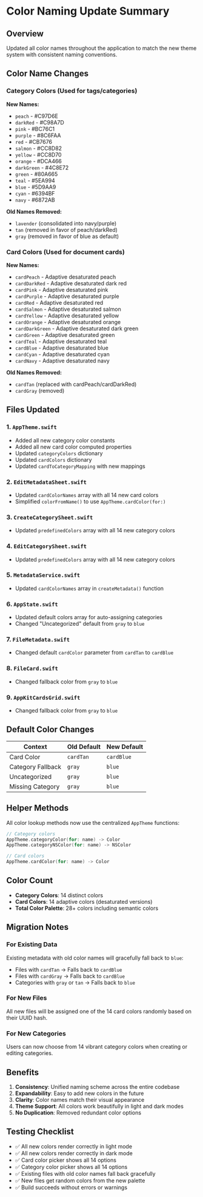 # Color Naming Update Summary

## Overview

Updated all color names throughout the application to match the new theme system with consistent naming conventions.

## Color Name Changes

### Category Colors (Used for tags/categories)

**New Names:**
- `peach` - #C97D6E
- `darkRed` - #C98A7D
- `pink` - #BC76C1
- `purple` - #8C6FAA
- `red` - #CB7676
- `salmon` - #CC8D82
- `yellow` - #CC8D70
- `orange` - #DCA466
- `darkGreen` - #4C8E72
- `green` - #80A665
- `teal` - #5EA994
- `blue` - #5D9AA9
- `cyan` - #6394BF
- `navy` - #6872AB

**Old Names Removed:**
- `lavender` (consolidated into navy/purple)
- `tan` (removed in favor of peach/darkRed)
- `gray` (removed in favor of blue as default)

### Card Colors (Used for document cards)

**New Names:**
- `cardPeach` - Adaptive desaturated peach
- `cardDarkRed` - Adaptive desaturated dark red
- `cardPink` - Adaptive desaturated pink
- `cardPurple` - Adaptive desaturated purple
- `cardRed` - Adaptive desaturated red
- `cardSalmon` - Adaptive desaturated salmon
- `cardYellow` - Adaptive desaturated yellow
- `cardOrange` - Adaptive desaturated orange
- `cardDarkGreen` - Adaptive desaturated dark green
- `cardGreen` - Adaptive desaturated green
- `cardTeal` - Adaptive desaturated teal
- `cardBlue` - Adaptive desaturated blue
- `cardCyan` - Adaptive desaturated cyan
- `cardNavy` - Adaptive desaturated navy

**Old Names Removed:**
- `cardTan` (replaced with cardPeach/cardDarkRed)
- `cardGray` (removed)

## Files Updated

### 1. `AppTheme.swift`
- Added all new category color constants
- Added all new card color computed properties
- Updated `categoryColors` dictionary
- Updated `cardColors` dictionary
- Updated `cardToCategoryMapping` with new mappings

### 2. `EditMetadataSheet.swift`
- Updated `cardColorNames` array with all 14 new card colors
- Simplified `colorFromName()` to use `AppTheme.cardColor(for:)`

### 3. `CreateCategorySheet.swift`
- Updated `predefinedColors` array with all 14 new category colors

### 4. `EditCategorySheet.swift`
- Updated `predefinedColors` array with all 14 new category colors

### 5. `MetadataService.swift`
- Updated `cardColorNames` array in `createMetadata()` function

### 6. `AppState.swift`
- Updated default colors array for auto-assigning categories
- Changed "Uncategorized" default from `gray` to `blue`

### 7. `FileMetadata.swift`
- Changed default `cardColor` parameter from `cardTan` to `cardBlue`

### 8. `FileCard.swift`
- Changed fallback color from `gray` to `blue`

### 9. `AppKitCardsGrid.swift`
- Changed fallback color from `gray` to `blue`

## Default Color Changes

| Context | Old Default | New Default |
|---------|-------------|-------------|
| Card Color | `cardTan` | `cardBlue` |
| Category Fallback | `gray` | `blue` |
| Uncategorized | `gray` | `blue` |
| Missing Category | `gray` | `blue` |

## Helper Methods

All color lookup methods now use the centralized `AppTheme` functions:

```swift
// Category colors
AppTheme.categoryColor(for: name) -> Color
AppTheme.categoryNSColor(for: name) -> NSColor

// Card colors
AppTheme.cardColor(for: name) -> Color
```

## Color Count

- **Category Colors**: 14 distinct colors
- **Card Colors**: 14 adaptive colors (desaturated versions)
- **Total Color Palette**: 28+ colors including semantic colors

## Migration Notes

### For Existing Data

Existing metadata with old color names will gracefully fall back to `blue`:
- Files with `cardTan` → Falls back to `cardBlue`
- Files with `cardGray` → Falls back to `cardBlue`
- Categories with `gray` or `tan` → Falls back to `blue`

### For New Files

All new files will be assigned one of the 14 card colors randomly based on their UUID hash.

### For New Categories

Users can now choose from 14 vibrant category colors when creating or editing categories.

## Benefits

1. **Consistency**: Unified naming scheme across the entire codebase
2. **Expandability**: Easy to add new colors in the future
3. **Clarity**: Color names match their visual appearance
4. **Theme Support**: All colors work beautifully in light and dark modes
5. **No Duplication**: Removed redundant color options

## Testing Checklist

- ✅ All new colors render correctly in light mode
- ✅ All new colors render correctly in dark mode
- ✅ Card color picker shows all 14 options
- ✅ Category color picker shows all 14 options
- ✅ Existing files with old color names fall back gracefully
- ✅ New files get random colors from the new palette
- ✅ Build succeeds without errors or warnings